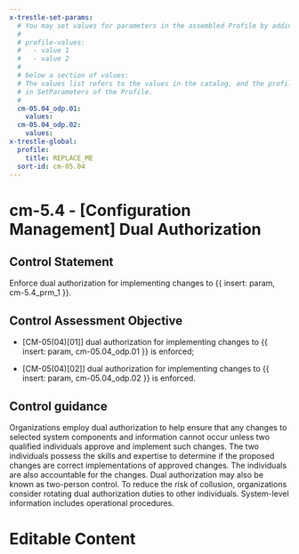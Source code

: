 ```yaml
---
x-trestle-set-params:
  # You may set values for parameters in the assembled Profile by adding
  #
  # profile-values:
  #   - value 1
  #   - value 2
  #
  # below a section of values:
  # The values list refers to the values in the catalog, and the profile-values represent values
  # in SetParameters of the Profile.
  #
  cm-05.04_odp.01:
    values:
  cm-05.04_odp.02:
    values:
x-trestle-global:
  profile:
    title: REPLACE_ME
  sort-id: cm-05.04
---
```


# cm-5.4 - \[Configuration Management\] Dual Authorization

## Control Statement

Enforce dual authorization for implementing changes to {{ insert: param, cm-5.4_prm_1 }}.

## Control Assessment Objective

- \[CM-05(04)[01]\] dual authorization for implementing changes to {{ insert: param, cm-05.04_odp.01 }} is enforced;

- \[CM-05(04)[02]\] dual authorization for implementing changes to {{ insert: param, cm-05.04_odp.02 }} is enforced.

## Control guidance

Organizations employ dual authorization to help ensure that any changes to selected system components and information cannot occur unless two qualified individuals approve and implement such changes. The two individuals possess the skills and expertise to determine if the proposed changes are correct implementations of approved changes. The individuals are also accountable for the changes. Dual authorization may also be known as two-person control. To reduce the risk of collusion, organizations consider rotating dual authorization duties to other individuals. System-level information includes operational procedures.

# Editable Content

<!-- Make additions and edits below -->
<!-- The above represents the contents of the control as received by the profile, prior to additions. -->
<!-- If the profile makes additions to the control, they will appear below. -->
<!-- The above markdown may not be edited but you may edit the content below, and/or introduce new additions to be made by the profile. -->
<!-- If there is a yaml header at the top, parameter values may be edited. Use --set-parameters to incorporate the changes during assembly. -->
<!-- The content here will then replace what is in the profile for this control, after running profile-assemble. -->
<!-- The current profile has no added parts for this control, but you may add new ones here. -->
<!-- Each addition must have a heading either of the form ## Control my_addition_name -->
<!-- or ## Part a. (where the a. refers to one of the control statement labels.) -->
<!-- "## Control" parts are new parts added after the statement part. -->
<!-- "## Part" parts are new parts added into the top-level statement part with that label. -->
<!-- Subparts may be added with nested hash levels of the form ### My Subpart Name -->
<!-- underneath the parent ## Control or ## Part being added -->
<!-- See https://ibm.github.io/compliance-trestle/tutorials/ssp_profile_catalog_authoring/ssp_profile_catalog_authoring for guidance. -->
